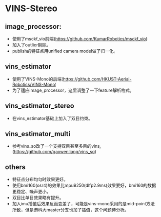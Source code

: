 # VINS-Stereo
   
## image_processor:
- 使用了msckf_vio前端(https://github.com/KumarRobotics/msckf_vio)
- 加入了outlier剔除。
- publish的特征点用unified camera model做了归一化。

## vins_estimator
- 使用了VINS-Mono的后端(https://github.com/HKUST-Aerial-Robotics/VINS-Mono)
- 为了适应image_processor，这里调整了一下feature解析格式。


## vins_estimator_stereo
- 在vins_estimator基础上加入了双目约束。

## vins_estimator_multi
- 参考vins_so改了一个支持双目甚至多目的vins,(https://github.com/gaowenliang/vins_so)

## others
- 特征点分布均匀时效果更好。
- 使用bmi160(osr4)的效果比mpu9250(dlfp2.9ms)效果要好，bmi160的数据更稳定、噪声更小。
- 双目比单目效果略有提升。
- 加入imu插值后效果反而变差了，可能是vins-mono采用的是mid-point方法所致，但是港科大master分支也加了插值，这个问题待分析。

